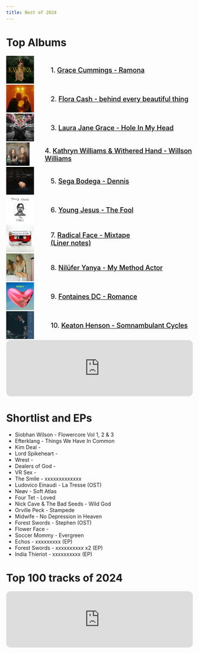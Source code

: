 ```yaml
---
title: Best of 2024
---
```

<style>
  .container {
  display: flex;
  align-items: center;
  justify-content: left
}

img {
  max-width: 75%;
  max-height:75%;
}

.text {
  font-size: 18px;
  padding-left: 20px;
  font-weight: 550;
}

   /* unvisited link */
a:link {
  color: black;
}

/* visited link */
a:visited {
  color: black;
}

/* mouse over link */
a:hover {
  color: MidnightBlue;
}

/* selected link */
a:active {
  color: black;
} 
  </style>
  

# Top Albums
<div class="container">
      <div class="image">
     <a href="https://open.spotify.com/album/1sW5yJBXX7MlGV6bWpjdFZ?si=2w1tDHSWTyyYXxd0YSMgYw">   <img src="/img/gracecummings.jpg"></a>
      </div>
      <div class="text">
      1. <a href="https://open.spotify.com/album/1sW5yJBXX7MlGV6bWpjdFZ?si=2w1tDHSWTyyYXxd0YSMgYw"> Grace Cummings - Ramona </a>
      </div>
    </div>
<div class="container">
      <div class="image">
    <a href="https://open.spotify.com/album/67at8OghnAlTfzw8sgtb1B?si=Fx9xS8_ZTrmLt04vmd3jSg">    <img src="/img/floracash.jpg"> </a>
      </div>
      <div class="text">
     2. <a href="https://open.spotify.com/album/67at8OghnAlTfzw8sgtb1B?si=Fx9xS8_ZTrmLt04vmd3jSg"> Flora Cash - behind every beautiful thing </a>
      </div>
    </div>
<div class="container">
      <div class="image">
      <a href="https://open.spotify.com/album/6uPrNpSpwwNOaeHwhq5ajV?si=Q5SPYr8dRXav0d-QLCZUnA">    <img src="/img/laurajanegrace.jpg"> </a>
      </div>
      <div class="text">
      3. <a href="https://open.spotify.com/album/6uPrNpSpwwNOaeHwhq5ajV?si=Q5SPYr8dRXav0d-QLCZUnA"> Laura Jane Grace - Hole In My Head </a>
      </div>
    </div>
<div class="container">
      <div class="image">
     <a href="https://open.spotify.com/album/5i1gpRUUqGoUX3uqiyNmqV?si=Y2RWp6ekTyapJvNfMLCDog">     <img src="/img/willsonwilliams.jpg"> </a>
      </div>
      <div class="text">
       4. <a href="https://open.spotify.com/album/5i1gpRUUqGoUX3uqiyNmqV?si=Y2RWp6ekTyapJvNfMLCDog"> Kathryn Williams & Withered Hand - Willson Williams </a><br>
      </div>
    </div>
<div class="container">
      <div class="image">
     <a href="https://open.spotify.com/album/40kTY3AQkWQuo6yA8SnT5s?si=Qfgp8O9tTgqzPzdS6UdgRg">     <img src="/img/segabodega.jpg"> </a>
      </div>
      <div class="text">
      5. <a href="https://open.spotify.com/album/40kTY3AQkWQuo6yA8SnT5s?si=Qfgp8O9tTgqzPzdS6UdgRg"> Sega Bodega - Dennis </a>
      </div>
    </div>
<div class="container">
      <div class="image">
    <a href="https://open.spotify.com/album/4kVOZ2pGbo4GBjyYZbPPS9?si=Cfv5KAeeSuCznw8gDW01Wg">      <img src="/img/youngjesus.jpg"> </a>
      </div>
      <div class="text">
     6. <a href="https://open.spotify.com/album/4kVOZ2pGbo4GBjyYZbPPS9?si=Cfv5KAeeSuCznw8gDW01Wg"> Young Jesus - The Fool </a>
      </div>
    </div>

<div class="container">
      <div class="image">
    <a href="https://open.spotify.com/album/2ms9PCGviIdSR1SDcn8xjN?si=Lq5aEjENSxKTB7sFk1U0FQ">      <img src="/img/radicalface.jpg"> </a>
      </div>
      <div class="text">
      7. <a href="https://open.spotify.com/album/2ms9PCGviIdSR1SDcn8xjN?si=Lq5aEjENSxKTB7sFk1U0FQ"> Radical Face - Mixtape </a> <br>
       <a href="https://www.radicalface.com/blog/2024/11/12/mixtape-liner-notes">(Liner notes)</a>
      </div>
    </div>
<div class="container">
      <div class="image">
  <a href="https://open.spotify.com/album/4BBVZgRsWeNVgGmub6LY3p?si=tnyrTupeQWKyYJrjt4JaVw">        <img src="/img/niluferyanya.jpg"> </a>
      </div>
      <div class="text">
     8. <a href="https://open.spotify.com/album/4BBVZgRsWeNVgGmub6LY3p?si=tnyrTupeQWKyYJrjt4JaVw"> Nilüfer Yanya - My Method Actor</a>
      </div>
    </div>
<div class="container">
      <div class="image">
    <a href="https://open.spotify.com/album/287QQ922OsJYh8aFNGdJG5?si=haOch85UQ3yAS17hWcomsQ">      <img src="/img/fontainesdc.jpg"> </a>
      </div>
      <div class="text">
      9. <a href="https://open.spotify.com/album/287QQ922OsJYh8aFNGdJG5?si=haOch85UQ3yAS17hWcomsQ"> Fontaines DC - Romance </a>
      </div>
    </div>
<div class="container">
      <div class="image">
    <a href="https://open.spotify.com/album/3h9QjkAdxLZGgZgbqjU2S4?si=jnkZAlUNSuG_HBHB1DyYoQ">      <img src="/img/keatonhenson.jpg"> </a>
      </div>
      <div class="text">
      10. <a href="https://open.spotify.com/album/3h9QjkAdxLZGgZgbqjU2S4?si=jnkZAlUNSuG_HBHB1DyYoQ"> Keaton Henson - Somnambulant Cycles </a>
      </div>
    </div>
<iframe style="border-radius:12px" src="https://open.spotify.com/embed/playlist/13OmRuq3htFXrqbXbq1lZQ?utm_source=generator&theme=0" width="100%" height="152" frameBorder="0" allowfullscreen="" allow="autoplay; clipboard-write; encrypted-media; fullscreen; picture-in-picture" loading="lazy"></iframe>

# Shortlist and EPs
- Siobhan Wilson - Flowercore Vol 1, 2 & 3
- Efterklang - Things We Have In Common
- Kim Deal - 
- Lord Spikeheart - 
- Wrest - 
- Dealers of God - 
- VR Sex - 
- The Smile - xxxxxxxxxxxxx
- Ludovico Einaudi - La Tresse (OST)
- Neøv - Soft Atlas
- Four Tet - Loved
- Nick Cave & The Bad Seeds - Wild God
- Orville Peck - Stampede
- Midwife - No Depression in Heaven
- Forest Swords - Stephen (OST)
- Flower Face - 
- Soccer Mommy - Evergreen
- Echos - xxxxxxxxx (EP)
- Forest Swords - xxxxxxxxxx x2 (EP)
- India Thieriot - xxxxxxxxxx (EP)

# Top 100 tracks of 2024
<iframe style="border-radius:12px" src="https://open.spotify.com/embed/playlist/6bElk7qv5OV65fE4uctZUl?utm_source=generator&theme=0" width="100%" height="152" frameBorder="0" allowfullscreen="" allow="autoplay; clipboard-write; encrypted-media; fullscreen; picture-in-picture" loading="lazy"></iframe>
